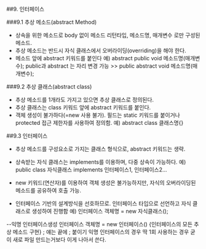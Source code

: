 ##9. 인터페이스

###9.1 추상 메소드(abstract Method)
- 상속을 위한 메소드로 body 없이 메소드 리턴타입, 메소드명, 매개변수 로만 구성된 메소드.
- 추상 메소드는 반드시 자식 클래스에서 오버라이딩(overriding)을 해야 한다.
- 메소드 앞에 abstract 키워드를 붙인다
예) abstract public void 메소드명(매개변수);
	public과 abstract 는 자리 변경 가능 >> public abstract void 메소드명(매개변수);


###9.2 추상 클래스(abstract class)
- 추상 메소드를 1개라도 가지고 있으면 추상 클래스로 정의된다.
- 추상 클래스는 class 키워드 앞에 abstract 키워드를 붙인다.
- 객체 생성이 불가하다(=new 사용 불가). 필드는 static 키워드를 붙이거나 protected 접근 제한자를 사용하여 정의함.
예) abstract class 클래스명{}

##9.3 인터페이스
- 추상 메소드를 구성요소로 가지는 클래스 형식으로, abstract 키워드는 생략.
- 상속받는 자식 클래스는 implements를 이용하며, 다중 상속이 가능하다.
예) public class 자식클래스 implements 인터페이스1, 인터페이스2...

- new 키워드(연산자)를 이용하여 객체 생성은 불가능하지만, 자식의 오버라이딩된 메소드를 공유하여 호출 가능.
- 인터페이스 기반의 설계방식을 선호하므로. 인터페이스 타입으로 선언하고 자식 클래스로 생성하여 진행함
예) 인터페이스 객체명 = new 자식클래스();


--익명 인터페이스생성
인터페이스 객체명 = new 인터페이스() {인터페이스의 모든 추상 메소드 구현} ;
얘는 끝에 ; 붙이기
익명 인터페이스의 경우 딱 1회 사용하는 경우 굳이 새로 파일 만드는거보다 이게 나아서 쓴다.